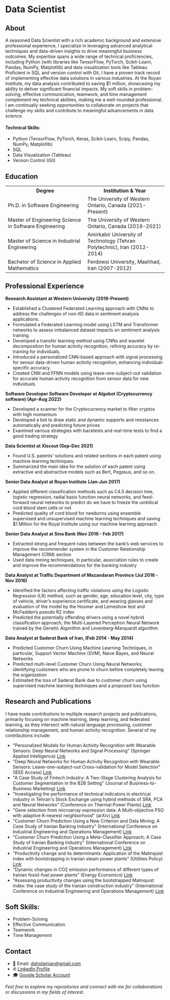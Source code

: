 # Data Scientist
## About
A seasoned Data Scientist with a rich academic background and extensive professional experience, I specialize in leveraging advanced analytical techniques and data-driven insights to drive meaningful business outcomes. My expertise spans a wide range of technical proficiencies, including Python (with libraries like TensorFlow, PyTorch, Scikit-Learn, Pandas, NumPy, Matplotlib) and data visualization tools like Tableau. Proficient in SQL and version control with Git, I have a proven track record of implementing effective data solutions in various industries. At the Royan Institute, my data analysis contributed to saving $1 million, showcasing my ability to deliver significant financial impacts. My soft skills in problem-solving, effective communication, teamwork, and time management complement my technical abilities, making me a well-rounded professional. I am continually seeking opportunities to collaborate on projects that challenge my skills and contribute to meaningful advancements in data science.

#### Technical Skills: 
- Python (TensorFlow, PyTorch, Keras, Scikit-Learn, Scipy, Pandas, NumPy, Matplotlib)
- SQL
- Data Visualization (Tableau)
- Version Control (Git)



## Education

<table>
  <tr>
    <th width="50%">Degree</th>
    <th width="50%">Institution & Year</th>
  </tr>
  <tr>
    <td>Ph.D. in Software Engineering</td>
    <td>The University of Western Ontario, Canada (2021-Present)</td>
  </tr>
  <tr>
    <td>Master of Engineering Science in Software Engineering</td>
    <td>The University of Western Ontario, Canada (2019-2021)</td>
  </tr>
  <tr>
    <td>Master of Science in Industrial Engineering</td>
    <td>Amirkabir University of Technology (Tehran Polytechnic), Iran (2012-2014)</td>
  </tr>
  <tr>
    <td>Bachelor of Science in Applied Mathematics</td>
    <td>Ferdowsi University, Mashhad, Iran (2007-2012)</td>
  </tr>
</table>


## Professional Experience

**Research Assistant at Western University (2019-Present)**
- Established a Clustered Federated Learning approach with CNNs to address the challenges of non-IID data in sentiment analysis applications.
- Formulated a Federated Learning model using LSTM and Transformer networks to assess imbalanced dataset impacts on sentiment analysis training.
- Developed a transfer learning method using CNNs and wavelet decomposition for human activity recognition, refining accuracy by re-training for individuals.
- Introduced a personalized CNN-based approach with signal processing for sensor data-driven human activity recognition, enhancing individual-specific accuracy.
- Created CNN and FFNN models using leave-one-subject-out validation for accurate human activity recognition from sensor data for new individuals.


**Software Developer Software Developer at Algobot (Cryptocurrency software) (Apr-Aug 2022)**
- Developed a scanner for the Cryptocurrency market to filter cryptos with high momentum
- Developed a bot to draw static and dynamic supports and resistances automatically and predicting future prices
- Examined various strategies with backtests and real-time tests to find a good trading strategy

**Data Scientist at Xlscout (Sep-Dec 2021)**
- Found U.S. patents’ solutions and related sections in each patent using machine learning techniques.
- Summarized the main idea for the solution of each patent using extractive and abstractive models such as Bert, Pegasus, and so on.

**Senior Data Analyst at Royan Institute (Jan-Jun 2017)**
- Applied different classification methods such as C4.5 decision tree, logistic regression, radial basis function neural networks, and feed-forward neural networks to predict do we have to freeze the umbilical cord blood stem cells or not
- Predicted quality of cord blood for newborns using ensemble supervised and unsupervised machine learning techniques and saving $1 Million for the Royal Institute using our machine learning approach

**Senior Data Analyst at Sina Bank (Nov 2016 - Feb 2017)**
- Extracted strong and frequent rules between the bank’s web services to improve the recommender system in the Customer Relationship Management (CRM) section
- Used data mining techniques, in particular, association rules to create and improve the recommendations for the banking industry

**Data Analyst at Traffic Department of Mazandaran Province (Jul 2016 - Nov 2016)**
- Identified the factors affecting traffic violations using the Logistic Regression (LR) method, such as gender, age, education level, city, type of vehicle, driver’s experience certificate, and wearing glasses and evaluation of the model by the Hosmer and Lemeshow test and McFadden’s pseudo R2 index
- Predicted the potentially offending drivers using a novel hybrid classification approach; the Multi-Layered Perceptron Neural Network trained by the Genetic Algorithm and Levenberg–Marquardt algorithm

**Data Analyst at Saderat Bank of Iran, (Feb 2014 - May 2014)**
- Predicted Customer Churn Using Machine Learning Techniques, in particular, Support Vector Machine (SVM), Naive Bayes, and Neural Networks
- Predicted multi-level Customer Churn Using Neural Networks; identifying customers who are prone to churn before completely leaving the organization
- Estimated the loss of Saderat Bank due to customer churn using supervised machine learning techniques and a proposed loss function

## Research and Publications

I have made contributions to multiple research projects and publications, primarily focusing on machine learning, deep learning, and federated learning, as they intersect with natural language processing, customer relationship management, and human activity recognition. Several of my contributions include:

- "Personalized Models for Human Activity Recognition with Wearable Sensors: Deep Neural Networks and Signal Processing" (Springer Applied Intelligence) [Link](https://link.springer.com/article/10.1007/s10489-022-03832-6)
- "Deep Neural Networks for Human Activity Recognition with Wearable Sensors: Leave-one-subject-out Cross-validation for Model Selection" (IEEE Access) [Link](https://ieeexplore.ieee.org/abstract/document/9144538)
- "A Case Study of Fintech Industry: A Two-Stage Clustering Analysis for Customer Segmentation in the B2B Setting" (Journal of Business-to-Business Marketing) [Link](https://www.tandfonline.com/doi/abs/10.1080/1051712X.2019.1603420)
- "Investigating the performance of technical indicators in electrical industry in Tehran's Stock Exchange using hybrid methods of SRA, PCA and Neural Networks" (Conference on Thermal Power Plants) [Link](https://ieeexplore.ieee.org/abstract/document/7040698)
- "Gene selection from microarray expression data: A Multi-objective PSO with adaptive K-nearest neighborhood" (arXiv) [Link](https://arxiv.org/abs/2205.15020)
- "Customer Churn Prediction Using a New Criterion and Data Mining; A Case Study of Iranian Banking Industry" (International Conference on Industrial Engineering and Operations Management) [Link](https://www.ieomsociety.org/ieom2019/papers/33.pdf)
- "Customer Churn Prediction Using a Meta-Classifier Approach; A Case Study of Iranian Banking Industry" (International Conference on Industrial Engineering and Operations Management) [Link](https://www.researchgate.net/profile/Davoud-Gholamiangonabadi/publication/335474839_Customer_Churn_Prediction_Using_a_Meta-Classifier_Approach_A_Case_Study_of_Iranian_Banking_Industry/links/5d682f99a6fdccadeae42d25/Customer-Churn-Prediction-Using-a-Meta-Classifier-Approach-A-Case-Study-of-Iranian-Banking-Industry.pdf)
- "Productivity change and its determinants: Application of the Malmquist index with bootstrapping in Iranian steam power plants" (Utilities Policy) [Link](https://www.sciencedirect.com/science/article/pii/S0957178714000757)
- "Dynamic changes in CO2 emission performance of different types of Iranian fossil-fuel power plants" (Energy Economics) [Link](https://www.sciencedirect.com/science/article/pii/S0140988315002819)
- "Assessing productivity changes using the bootstrapped Malmquist index: the case study of the Iranian construction industry" (International Conference on Industrial Engineering and Operations Management) [Link](https://www.ieomsociety.org/ieom2019/papers/99.pdf)

## Soft Skills: 
- Problem-Solving
- Effective Communication
- Teamwork
- Time Management

## Contact

- 📧 Email: [dgholamian@gmail.com](mailto:dgholamian@gmail.com)
- 🌐 [LinkedIn Profile](https://www.linkedin.com/in/davoud-gholamiangonabadi/)
- 🎓 [Google Scholar Account](https://scholar.google.ca/citations?user=EyR-gXIAAAAJ&hl=en)

*Feel free to explore my repositories and connect with me for collaborations or discussions in my fields of interest.*
